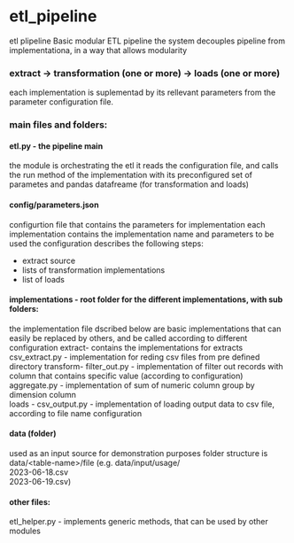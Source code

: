 # etl_pipeline
etl plipeline
Basic modular ETL pipeline 
the system decouples pipeline from implementationa, in a way that allows modularity

### extract -> transformation (one or more) -> loads (one or more)
each implementation is suplementad by its rellevant parameters from the parameter configuration file.
### main files and folders:
#### etl.py - the pipeline main
  the module is orchestrating the etl
  it reads the configuration file, and calls the run method of the implementation with its preconfigured set of parametes 
  and pandas datafreame (for transformation and loads)

#### config/parameters.json 
configurtion file that contains the parameters for implementation
each implementation contains the implementation name and parameters to be used
the configuration describes the following steps:
-  extract source
-  lists of transformation implementations
-  list of loads

#### implementations - root folder for the different implementations, with sub folders:
  the implementation file dscribed below are basic implementations that can easily be replaced 
  by others, and be called according to different configuration
  extract- contains the implementations for extracts 
        csv_extract.py - implementation for reding csv files from pre defined directory 
  transform- 
         filter_out.py - implementation of filter out records with column that contains specific value (according to configuration)
         aggregate.py - implementation of sum of numeric column group by dimension column        
  loads - 
         csv_output.py - implementation of loading output data to csv file, according to file name configuration
#### data (folder)
   used as an input source for demonstration purposes 
   folder structure is data/\<table-name\>/file (e.g. data/input/usage/      
                                                                     2023-06-18.csv  
                                                                     2023-06-19.csv)  

#### other files: 
etl_helper.py - implements generic methods, that can be used by other modules



